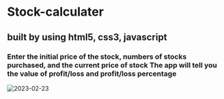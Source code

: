 # Stock-calculater
<h2>built by using html5, css3, javascript</h2>
<h3>Enter the initial price of the stock, numbers of stocks purchased, and the current price of stock The app will tell you the value of profit/loss and profit/loss percentage</h3>






![2023-02-23](https://user-images.githubusercontent.com/125183729/220731416-478fc57b-2e23-4926-8371-b3a2454cabb3.png)
